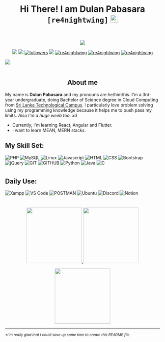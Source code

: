 <h1 align="center">Hi There! I am Dulan Pabasara <code>[re4nightwing]</code> <img src="https://cultofthepartyparrot.com/parrots/hd/githubparrot.gif" width="25" height="25"/></h1>
<br/>
<p align="center">
  <img src="https://readme-typing-svg.herokuapp.com?font=Lobster&color=%231A8BD2&size=36&center=true&vCenter=true&lines=Web+Designer+%26+Developer+;Programmer;Tech+Enthusiast;Connect+with+me..."></a>
</p>

<p align="center">
<a href="https://www.facebook.com/re4nightwingIG/"><img src="https://img.shields.io/badge/Facebook-1877F2?style=for-the-badge&logo=facebook&logoColor=white"></a>
<a href="https://www.instagram.com/re4nightwing/"><img src="https://img.shields.io/badge/instagram-%23E4405F.svg?&style=for-the-badge&logo=instagram&logoColor=white"></a>
<a href="https://twitter.com/re4nightwing"><img alt="followers" title="Follow me on Twitter" src="https://img.shields.io/badge/Twitter-1DA1F2?style=for-the-badge&logo=twitter&logoColor=white"/></a>
<a href="https://www.linkedin.com/in/dulan-pabasara-3a4475198/"><img src="https://img.shields.io/badge/linkedin-%230077B5.svg?&style=for-the-badge&logo=linkedin&logoColor=white"></a>
<a href="https://www.youtube.com/channel/UC1NMqOXo-GBcIH-RX0I71pg"><img alt="re4nightwing" src="https://img.shields.io/badge/YouTube-FF0000?style=for-the-badge&logo=youtube&logoColor=white"></a>
<a href="https://www.reddit.com/user/Re4NightWing"><img alt="re4nightwing" src="https://img.shields.io/badge/Reddit-ff4500?style=for-the-badge&logo=reddit&logoColor=white"></a>
<a href="mailto:dulan9595531@gmail.com"><img alt="re4nightwing" src="https://img.shields.io/badge/GMail-white?style=for-the-badge&logo=gmail"></a>
</p>
<!--This gif ain't mine, xd-->
<a href="https://github.com/404"><img src="https://user-images.githubusercontent.com/73097560/115834477-dbab4500-a447-11eb-908a-139a6edaec5c.gif"></a>
<br/>
<br/>
<h2 align="center">About me</h2>
<p>My name is <b>Dulan Pabasara</b> and my pronouns are he/him/his. I'm a 3rd-year undergraduate, doing Bachelor of Science degree in Cloud Computing from <a href="https://sltc.ac.lk/">Sri Lanka Technological Campus</a>. I particularly love problem solving using my programming knowledge because it helps me to push pass my limits. <i>Also I'm a huge weeb too. xd</i></p>

- Currently, I'm learning React, Angular and Flutter.
- I want to learn MEAN, MERN stacks.


## My Skill Set:
![PHP](https://img.shields.io/badge/php-%777BB4.svg?style=for-the-badge&logo=php&logoColor=white&color=777BB4)
![MySQL](https://img.shields.io/badge/mysql-%4479A1.svg?style=for-the-badge&logo=mysql&logoColor=white&color=4479A1)
![Linux](https://img.shields.io/badge/linux-%FCC624.svg?style=for-the-badge&logo=linux&logoColor=black&color=FCC624)
![Javascript](https://img.shields.io/badge/javscript-%F7DF1E.svg?style=for-the-badge&logo=javascript&logoColor=black&color=F7DF1E)
![HTML](https://img.shields.io/badge/html5-%3776AB.svg?style=for-the-badge&logo=html5&logoColor=white&color=E34F26)
![CSS](https://img.shields.io/badge/css3-%1572B6.svg?style=for-the-badge&logo=css3&logoColor=white&color=1572B6)
![Bootstrap](https://img.shields.io/badge/bootstrap_5-%3776AB.svg?style=for-the-badge&logo=bootstrap&logoColor=white&color=563D7C)
![jQuery](https://img.shields.io/badge/jquery-%3776AB.svg?style=for-the-badge&logo=jquery&logoColor=white&color=1a8bd2)
![GIT](https://img.shields.io/badge/git-%3776AB.svg?style=for-the-badge&logo=git&logoColor=white&color=F05032)
![GITHUB](https://img.shields.io/badge/github-%3776AB.svg?style=for-the-badge&logo=github&logoColor=purple&color=FFFFFF)
![Python](https://img.shields.io/badge/python-%3776AB.svg?style=for-the-badge&logo=python&logoColor=white&color=3776AB)
![Java](https://img.shields.io/badge/java-%7396.svg?style=for-the-badge&logo=java&color=007396)
![C](https://img.shields.io/badge/c-%3776AB.svg?style=for-the-badge&logo=c&logoColor=white&color=A8B9CC)
#
## Daily Use:
![Xampp](https://img.shields.io/badge/xampp-%FCC624.svg?style=for-the-badge&logo=xampp&logoColor=white&color=FB7A24)
![VS Code](https://img.shields.io/badge/VS%20Code-007ACC.svg?&style=for-the-badge&logo=visual-studio-code&logoColor=white)
![POSTMAN](https://img.shields.io/badge/postman-%3776AB.svg?style=for-the-badge&logo=postman&logoColor=white&color=F37626)
![Ubuntu](https://img.shields.io/badge/Ubuntu-E95420.svg?style=for-the-badge&logo=ubuntu&logoColor=white)
![Discord](https://img.shields.io/badge/discord-purple.svg?style=for-the-badge&logo=discord&logoColor=white)
![Notion](https://img.shields.io/badge/notion-black.svg?style=for-the-badge&logo=notion)
#
<p align="center">
<a href="https://github.com/adityaoberai">
  <img height="180em" src="https://github-readme-stats.vercel.app/api?username=re4nightwing&show_icons=true&theme=dracula&include_all_commits=true&count_private=true"/>
  <img height="180em" src="https://github-readme-stats.vercel.app/api/top-langs/?username=vinzvinci&layout=compact&show_icons=true&theme=dracula&count_private=true">
</a>
</p>
<p align="center">
<img height="180em" src="https://github-readme-streak-stats.herokuapp.com/?user=re4nightwing&theme=dracula">
</p><hr>
<small><i>*<super>I'm really glad that I could save up some time to create this README file.</super></i></small>

